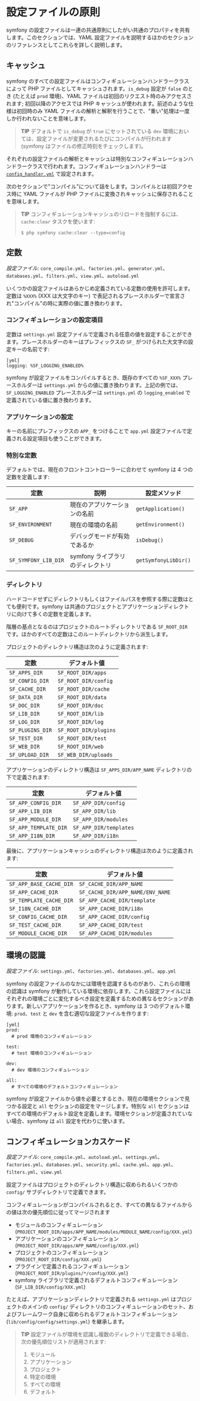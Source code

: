 設定ファイルの原則
=================

symfony の設定ファイルは一連の共通原則にしたがい共通のプロパティを共有します。このセクションでは、YAML 設定ファイルを説明するほかのセクションのリファレンスとしてこれらを詳しく説明します。

キャッシュ
----------

symfony のすべての設定ファイルはコンフィギュレーションハンドラークラスによって PHP ファイルとしてキャッシュされます。`is_debug` 設定が `false` のとき (たとえば `prod` 環境)、YAML ファイルは初回のリクエスト時のみアクセスされます; 初回以降のアクセスでは PHP キャッシュが使われます。前述のような仕様は初回時のみ YAML ファイルの解析と解釈を行うことで、"重い"処理は一度しか行われないことを意味します。

>**TIP**
>デフォルトで `is_debug` が `true` にセットされている `dev` 環境においては、設定ファイルが変更されるたびにコンパイルが行われます (symfony はファイルの修正時刻をチェックします)。

それぞれの設定ファイルの解析とキャッシュは特別なコンフィギュレーションハンドラークラスで行われます。コンフィギュレーションハンドラーは [`config_handler.yml`](#chapter_14_config_handlers_yml) で設定されます。

次のセクションで"コンパイル"について話をします。コンパイルとは初回アクセス時に YAML ファイルが PHP ファイルに変換されキャッシュに保存されることを意味します。

>**TIP**
>コンフィギュレーションキャッシュのリロードを強制するには、`cache:clear` タスクを使います:
>
>     $ php symfony cache:clear --type=config

定数
----

*設定ファイル*: `core_compile.yml`、`factories.yml`、`generator.yml`、`databases.yml`、`filters.yml`、`view.yml`、`autoload.yml`

いくつかの設定ファイルはあらかじめ定義されている定数の使用を許可します。定数は `%XXX%` (XXX は大文字のキー) で表記されるプレースホルダーで宣言され"コンパイル"の時に実際の値に置き換わります。

### コンフィギュレーションの設定項目

定数は `settings.yml` 設定ファイルで定義される任意の値を設定することができます。プレースホルダーのキーはプレフィックスの `SF_` がつけられた大文字の設定キーの名前です:

    [yml]
    logging: %SF_LOGGING_ENABLED%

symfony が設定ファイルをコンパイルするとき、既存のすべての `%SF_XXX%` プレースホルダーは `settings.yml` からの値に置き換わります。上記の例では、`SF_LOGGING_ENABLED` プレースホルダーは `settings.yml` の `logging_enabled` で定義されている値に置き換わります。

### アプリケーションの設定

キーの名前にプレフィックスの `APP_` をつけることで `app.yml` 設定ファイルで定義される設定項目も使うことができます。

### 特別な定数

デフォルトでは、現在のフロントコントローラーに合わせて symfony は 4 つの定数を定義します:

 | 定数                 | 説明                             | 設定メソッド         |
 | -------------------- | -------------------------------- | -------------------- |
 | `SF_APP`             | 現在のアプリケーションの名前      | `getApplication()`   |
 | `SF_ENVIRONMENT`     | 現在の環境の名前                  | `getEnvironment()`   |
 | `SF_DEBUG`           | デバッグモードが有効であるか      | `isDebug()`          |
 | `SF_SYMFONY_LIB_DIR` | symfony ライブラリのディレクトリ  | `getSymfonyLibDir()` |

### ディレクトリ

ハードコードせずにディレクトリもしくはファイルパスを参照する際に定数はとても便利です。symfony は共通のプロジェクトとアプリケーションディレクトリに向けて多くの定数を定義します。

階層の基点となるのはプロジェクトのルートディレクトリである `SF_ROOT_DIR` です。ほかのすべての定数はこのルートディレクトリから派生します。

プロジェクトのディレクトリ構造は次のように定義されます:

 | 定数             | デフォルト値          |
 | ---------------- | -------------------- |
 | `SF_APPS_DIR`    | `SF_ROOT_DIR/apps`   |
 | `SF_CONFIG_DIR`  | `SF_ROOT_DIR/config` |
 | `SF_CACHE_DIR`   | `SF_ROOT_DIR/cache`  |
 | `SF_DATA_DIR`    | `SF_ROOT_DIR/data`   |
 | `SF_DOC_DIR`     | `SF_ROOT_DIR/doc`    |
 | `SF_LIB_DIR`     | `SF_ROOT_DIR/lib`    |
 | `SF_LOG_DIR`     | `SF_ROOT_DIR/log`    |
 | `SF_PLUGINS_DIR` | `SF_ROOT_DIR/plugins`|
 | `SF_TEST_DIR`    | `SF_ROOT_DIR/test`   |
 | `SF_WEB_DIR`     | `SF_ROOT_DIR/web`    |
 | `SF_UPLOAD_DIR`  | `SF_WEB_DIR/uploads` |

アプリケーションのディレクトリ構造は `SF_APPS_DIR/APP_NAME` ディレクトリの下で定義されます:

 | 定数                  | デフォルト値           |
 | --------------------- | ---------------------- |
 | `SF_APP_CONFIG_DIR`   | `SF_APP_DIR/config`    |
 | `SF_APP_LIB_DIR`      | `SF_APP_DIR/lib`       |
 | `SF_APP_MODULE_DIR`   | `SF_APP_DIR/modules`   |
 | `SF_APP_TEMPLATE_DIR` | `SF_APP_DIR/templates` |
 | `SF_APP_I18N_DIR`     | `SF_APP_DIR/i18n`      |

最後に、アプリケーションキャッシュのディレクトリ構造は次のように定義されます:

 | 定数                    | デフォルト値                     |
 | ------------------------| -------------------------------- |
 | `SF_APP_BASE_CACHE_DIR` | `SF_CACHE_DIR/APP_NAME`          |
 | `SF_APP_CACHE_DIR`      | `SF_CACHE_DIR/APP_NAME/ENV_NAME` |
 | `SF_TEMPLATE_CACHE_DIR` | `SF_APP_CACHE_DIR/template`      |
 | `SF_I18N_CACHE_DIR`     | `SF_APP_CACHE_DIR/i18n`          |
 | `SF_CONFIG_CACHE_DIR`   | `SF_APP_CACHE_DIR/config`        |
 | `SF_TEST_CACHE_DIR`     | `SF_APP_CACHE_DIR/test`          |
 | `SF_MODULE_CACHE_DIR`   | `SF_APP_CACHE_DIR/modules`       |

環境の認識
----------

*設定ファイル*: `settings.yml`、`factories.yml`、`databases.yml`、`app.yml`

symfony の設定ファイルのなかには環境を認識するものがあり、これらの環境の認識は symfony が動作している環境に依存します。これら設定ファイルにはそれぞれの環境ごとに変化するべき設定を定義するための異なるセクションがあります。新しいアプリケーションを作るとき、symfony は 3 つのデフォルト環境: `prod`、`test` と `dev` を含む適切な設定ファイルを作ります:

    [yml]
    prod:
      # prod 環境のコンフィギュレーション

    test:
      # test 環境のコンフィギュレーション

    dev:
      # dev 環境のコンフィギュレーション

    all:
      # すべての環境のデフォルトコンフィギュレーション

symfony が設定ファイルから値を必要とするとき、現在の環境セクションで見つかる設定と `all` セクションの設定をマージします。特別な `all` セクションはすべての環境のデフォルト設定を定義します。環境セクションが定義されていない場合、symfony は `all` 設定を代わりに使います。

コンフィギュレーションカスケード
--------------------------------

*設定ファイル*: `core_compile.yml`、`autoload.yml`、`settings.yml`、`factories.yml`、`databases.yml`、`security.yml`、`cache.yml`、`app.yml`、`filters.yml`、`view.yml`

設定ファイルはプロジェクトのディレクトリ構造に収められるいくつかの `config/` サブディレクトリで定義できます。

コンフィギュレーションがコンパイルされるとき、すべての異なるファイルからの値は次の優先順位に従ってマージされます

  * モジュールのコンフィギュレーション (`PROJECT_ROOT_DIR/apps/APP_NAME/modules/MODULE_NAME/config/XXX.yml`)
  * アプリケーションのコンフィギュレーション (`PROJECT_ROOT_DIR/apps/APP_NAME/config/XXX.yml`)
  * プロジェクトのコンフィギュレーション (`PROJECT_ROOT_DIR/config/XXX.yml`)
  * プラグインで定義されるコンフィギュレーション (`PROJECT_ROOT_DIR/plugins/*/config/XXX.yml`)
  * symfony ライブラリで定義されるデフォルトコンフィギュレーション (`SF_LIB_DIR/config/XXX.yml`)

たとえば、アプリケーションディレクトリで定義される `settings.yml` はプロジェクトのメインの `config/` ディレクトリのコンフィギュレーションのセット、およびフレームワーク自身に収められるデフォルトコンフィギュレーション (`lib/config/config/settings.yml`) を継承します。

>**TIP**
>設定ファイルが環境を認識し複数のディレクトリで定義できる場合、次の優先順位リストが適用されます:
>
> 1. モジュール
> 2. アプリケーション
> 3. プロジェクト
> 4. 特定の環境
> 5. すべての環境
> 6. デフォルト
